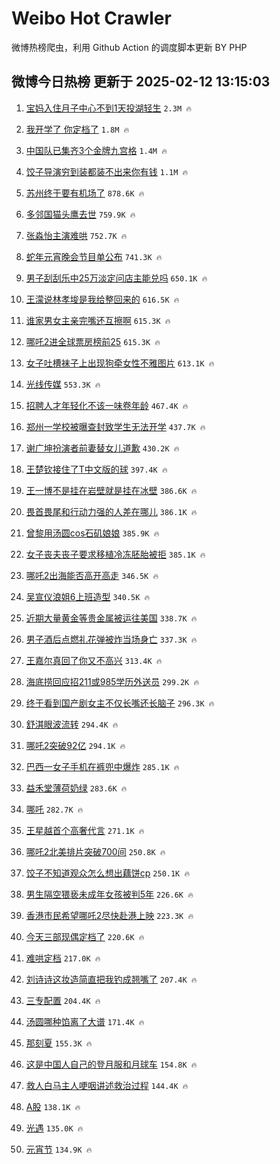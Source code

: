 # Weibo Hot Crawler 



微博热榜爬虫，利用 Github Action 的调度脚本更新 BY PHP 


## 微博今日热榜 更新于 2025-02-12 13:15:03 
1. [宝妈入住月子中心不到1天投湖轻生](https://s.weibo.com/weibo?q=%23%E5%AE%9D%E5%A6%88%E5%85%A5%E4%BD%8F%E6%9C%88%E5%AD%90%E4%B8%AD%E5%BF%83%E4%B8%8D%E5%88%B01%E5%A4%A9%E6%8A%95%E6%B9%96%E8%BD%BB%E7%94%9F%23&t=31&band_rank=1&Refer=top) `2.3M 🔥` 

1. [我开学了 你定档了](https://s.weibo.com/weibo?q=%E6%88%91%E5%BC%80%E5%AD%A6%E4%BA%86%20%E4%BD%A0%E5%AE%9A%E6%A1%A3%E4%BA%86&t=31&band_rank=2&Refer=top) `1.8M 🔥` 

1. [中国队已集齐3个金牌九宫格](https://s.weibo.com/weibo?q=%23%E4%B8%AD%E5%9B%BD%E9%98%9F%E5%B7%B2%E9%9B%86%E9%BD%903%E4%B8%AA%E9%87%91%E7%89%8C%E4%B9%9D%E5%AE%AB%E6%A0%BC%23&t=31&band_rank=3&Refer=top) `1.4M 🔥` 

1. [饺子导演穷到装都装不出来你有钱](https://s.weibo.com/weibo?q=%23%E9%A5%BA%E5%AD%90%E5%AF%BC%E6%BC%94%E7%A9%B7%E5%88%B0%E8%A3%85%E9%83%BD%E8%A3%85%E4%B8%8D%E5%87%BA%E6%9D%A5%E4%BD%A0%E6%9C%89%E9%92%B1%23&t=31&band_rank=4&Refer=top) `1.1M 🔥` 

1. [苏州终于要有机场了](https://s.weibo.com/weibo?q=%23%E8%8B%8F%E5%B7%9E%E7%BB%88%E4%BA%8E%E8%A6%81%E6%9C%89%E6%9C%BA%E5%9C%BA%E4%BA%86%23&t=31&band_rank=5&Refer=top) `878.6K 🔥` 

1. [多邻国猫头鹰去世](https://s.weibo.com/weibo?q=%23%E5%A4%9A%E9%82%BB%E5%9B%BD%E7%8C%AB%E5%A4%B4%E9%B9%B0%E5%8E%BB%E4%B8%96%23&t=31&band_rank=6&Refer=top) `759.9K 🔥` 

1. [张淼怡主演难哄](https://s.weibo.com/weibo?q=%23%E5%BC%A0%E6%B7%BC%E6%80%A1%E4%B8%BB%E6%BC%94%E9%9A%BE%E5%93%84%23&t=31&band_rank=7&Refer=top) `752.7K 🔥` 

1. [蛇年元宵晚会节目单公布](https://s.weibo.com/weibo?q=%23%E8%9B%87%E5%B9%B4%E5%85%83%E5%AE%B5%E6%99%9A%E4%BC%9A%E8%8A%82%E7%9B%AE%E5%8D%95%E5%85%AC%E5%B8%83%23&t=31&band_rank=8&Refer=top) `741.3K 🔥` 

1. [男子刮刮乐中25万淡定问店主能兑吗](https://s.weibo.com/weibo?q=%23%E7%94%B7%E5%AD%90%E5%88%AE%E5%88%AE%E4%B9%90%E4%B8%AD25%E4%B8%87%E6%B7%A1%E5%AE%9A%E9%97%AE%E5%BA%97%E4%B8%BB%E8%83%BD%E5%85%91%E5%90%97%23&t=31&band_rank=9&Refer=top) `650.1K 🔥` 

1. [王濛说林孝埈是我给整回来的](https://s.weibo.com/weibo?q=%23%E7%8E%8B%E6%BF%9B%E8%AF%B4%E6%9E%97%E5%AD%9D%E5%9F%88%E6%98%AF%E6%88%91%E7%BB%99%E6%95%B4%E5%9B%9E%E6%9D%A5%E7%9A%84%23&t=31&band_rank=10&Refer=top) `616.5K 🔥` 

1. [谁家男女主亲完嘴还互擦啊](https://s.weibo.com/weibo?q=%E8%B0%81%E5%AE%B6%E7%94%B7%E5%A5%B3%E4%B8%BB%E4%BA%B2%E5%AE%8C%E5%98%B4%E8%BF%98%E4%BA%92%E6%93%A6%E5%95%8A&t=31&band_rank=11&Refer=top) `615.3K 🔥` 

1. [哪吒2进全球票房榜前25](https://s.weibo.com/weibo?q=%23%E5%93%AA%E5%90%922%E8%BF%9B%E5%85%A8%E7%90%83%E7%A5%A8%E6%88%BF%E6%A6%9C%E5%89%8D25%23&t=31&band_rank=12&Refer=top) `615.3K 🔥` 

1. [女子吐槽袜子上出现狗牵女性不雅图片](https://s.weibo.com/weibo?q=%23%E5%A5%B3%E5%AD%90%E5%90%90%E6%A7%BD%E8%A2%9C%E5%AD%90%E4%B8%8A%E5%87%BA%E7%8E%B0%E7%8B%97%E7%89%B5%E5%A5%B3%E6%80%A7%E4%B8%8D%E9%9B%85%E5%9B%BE%E7%89%87%23&t=31&band_rank=13&Refer=top) `613.1K 🔥` 

1. [光线传媒](https://s.weibo.com/weibo?q=%E5%85%89%E7%BA%BF%E4%BC%A0%E5%AA%92&t=31&band_rank=14&Refer=top) `553.3K 🔥` 

1. [招聘人才年轻化不该一味卷年龄](https://s.weibo.com/weibo?q=%23%E6%8B%9B%E8%81%98%E4%BA%BA%E6%89%8D%E5%B9%B4%E8%BD%BB%E5%8C%96%E4%B8%8D%E8%AF%A5%E4%B8%80%E5%91%B3%E5%8D%B7%E5%B9%B4%E9%BE%84%23&t=31&band_rank=15&Refer=top) `467.4K 🔥` 

1. [郑州一学校被曝查封致学生无法开学](https://s.weibo.com/weibo?q=%23%E9%83%91%E5%B7%9E%E4%B8%80%E5%AD%A6%E6%A0%A1%E8%A2%AB%E6%9B%9D%E6%9F%A5%E5%B0%81%E8%87%B4%E5%AD%A6%E7%94%9F%E6%97%A0%E6%B3%95%E5%BC%80%E5%AD%A6%23&t=31&band_rank=16&Refer=top) `437.7K 🔥` 

1. [谢广坤扮演者前妻替女儿道歉](https://s.weibo.com/weibo?q=%23%E8%B0%A2%E5%B9%BF%E5%9D%A4%E6%89%AE%E6%BC%94%E8%80%85%E5%89%8D%E5%A6%BB%E6%9B%BF%E5%A5%B3%E5%84%BF%E9%81%93%E6%AD%89%23&t=31&band_rank=17&Refer=top) `430.2K 🔥` 

1. [王楚钦接住了T中文版的球](https://s.weibo.com/weibo?q=%23%E7%8E%8B%E6%A5%9A%E9%92%A6%E6%8E%A5%E4%BD%8F%E4%BA%86T%E4%B8%AD%E6%96%87%E7%89%88%E7%9A%84%E7%90%83%23&t=31&band_rank=18&Refer=top) `397.4K 🔥` 

1. [王一博不是挂在岩壁就是挂在冰壁](https://s.weibo.com/weibo?q=%23%E7%8E%8B%E4%B8%80%E5%8D%9A%E4%B8%8D%E6%98%AF%E6%8C%82%E5%9C%A8%E5%B2%A9%E5%A3%81%E5%B0%B1%E6%98%AF%E6%8C%82%E5%9C%A8%E5%86%B0%E5%A3%81%23&t=31&band_rank=19&Refer=top) `386.6K 🔥` 

1. [畏首畏尾和行动力强的人差在哪儿](https://s.weibo.com/weibo?q=%23%E7%95%8F%E9%A6%96%E7%95%8F%E5%B0%BE%E5%92%8C%E8%A1%8C%E5%8A%A8%E5%8A%9B%E5%BC%BA%E7%9A%84%E4%BA%BA%E5%B7%AE%E5%9C%A8%E5%93%AA%E5%84%BF%23&t=31&band_rank=20&Refer=top) `386.1K 🔥` 

1. [曾黎用汤圆cos石矶娘娘](https://s.weibo.com/weibo?q=%E6%9B%BE%E9%BB%8E%E7%94%A8%E6%B1%A4%E5%9C%86cos%E7%9F%B3%E7%9F%B6%E5%A8%98%E5%A8%98&t=31&band_rank=21&Refer=top) `385.9K 🔥` 

1. [女子丧夫丧子要求移植冷冻胚胎被拒](https://s.weibo.com/weibo?q=%23%E5%A5%B3%E5%AD%90%E4%B8%A7%E5%A4%AB%E4%B8%A7%E5%AD%90%E8%A6%81%E6%B1%82%E7%A7%BB%E6%A4%8D%E5%86%B7%E5%86%BB%E8%83%9A%E8%83%8E%E8%A2%AB%E6%8B%92%23&t=31&band_rank=22&Refer=top) `385.1K 🔥` 

1. [哪吒2出海能否高开高走](https://s.weibo.com/weibo?q=%23%E5%93%AA%E5%90%922%E5%87%BA%E6%B5%B7%E8%83%BD%E5%90%A6%E9%AB%98%E5%BC%80%E9%AB%98%E8%B5%B0%23&t=31&band_rank=23&Refer=top) `346.5K 🔥` 

1. [吴宣仪浪姐6上班造型](https://s.weibo.com/weibo?q=%23%E5%90%B4%E5%AE%A3%E4%BB%AA%E6%B5%AA%E5%A7%906%E4%B8%8A%E7%8F%AD%E9%80%A0%E5%9E%8B%23&t=31&band_rank=24&Refer=top) `340.5K 🔥` 

1. [近期大量黄金等贵金属被运往美国](https://s.weibo.com/weibo?q=%23%E8%BF%91%E6%9C%9F%E5%A4%A7%E9%87%8F%E9%BB%84%E9%87%91%E7%AD%89%E8%B4%B5%E9%87%91%E5%B1%9E%E8%A2%AB%E8%BF%90%E5%BE%80%E7%BE%8E%E5%9B%BD%23&t=31&band_rank=25&Refer=top) `338.7K 🔥` 

1. [男子酒后点燃礼花弹被炸当场身亡](https://s.weibo.com/weibo?q=%23%E7%94%B7%E5%AD%90%E9%85%92%E5%90%8E%E7%82%B9%E7%87%83%E7%A4%BC%E8%8A%B1%E5%BC%B9%E8%A2%AB%E7%82%B8%E5%BD%93%E5%9C%BA%E8%BA%AB%E4%BA%A1%23&t=31&band_rank=26&Refer=top) `337.3K 🔥` 

1. [王嘉尔真回了你又不高兴](https://s.weibo.com/weibo?q=%E7%8E%8B%E5%98%89%E5%B0%94%E7%9C%9F%E5%9B%9E%E4%BA%86%E4%BD%A0%E5%8F%88%E4%B8%8D%E9%AB%98%E5%85%B4&t=31&band_rank=27&Refer=top) `313.4K 🔥` 

1. [海底捞回应招211或985学历外送员](https://s.weibo.com/weibo?q=%23%E6%B5%B7%E5%BA%95%E6%8D%9E%E5%9B%9E%E5%BA%94%E6%8B%9B211%E6%88%96985%E5%AD%A6%E5%8E%86%E5%A4%96%E9%80%81%E5%91%98%23&t=31&band_rank=28&Refer=top) `299.2K 🔥` 

1. [终于看到国产剧女主不仅长嘴还长脑子](https://s.weibo.com/weibo?q=%E7%BB%88%E4%BA%8E%E7%9C%8B%E5%88%B0%E5%9B%BD%E4%BA%A7%E5%89%A7%E5%A5%B3%E4%B8%BB%E4%B8%8D%E4%BB%85%E9%95%BF%E5%98%B4%E8%BF%98%E9%95%BF%E8%84%91%E5%AD%90&t=31&band_rank=29&Refer=top) `296.3K 🔥` 

1. [舒淇眼波流转](https://s.weibo.com/weibo?q=%23%E8%88%92%E6%B7%87%E7%9C%BC%E6%B3%A2%E6%B5%81%E8%BD%AC%23&t=31&band_rank=30&Refer=top) `294.4K 🔥` 

1. [哪吒2突破92亿](https://s.weibo.com/weibo?q=%23%E5%93%AA%E5%90%922%E7%AA%81%E7%A0%B492%E4%BA%BF%23&t=31&band_rank=31&Refer=top) `294.1K 🔥` 

1. [巴西一女子手机在裤兜中爆炸](https://s.weibo.com/weibo?q=%23%E5%B7%B4%E8%A5%BF%E4%B8%80%E5%A5%B3%E5%AD%90%E6%89%8B%E6%9C%BA%E5%9C%A8%E8%A3%A4%E5%85%9C%E4%B8%AD%E7%88%86%E7%82%B8%23&t=31&band_rank=32&Refer=top) `285.1K 🔥` 

1. [益禾堂薄荷奶绿](https://s.weibo.com/weibo?q=%E7%9B%8A%E7%A6%BE%E5%A0%82%E8%96%84%E8%8D%B7%E5%A5%B6%E7%BB%BF&t=31&band_rank=33&Refer=top) `283.6K 🔥` 

1. [哪吒](https://s.weibo.com/weibo?q=%E5%93%AA%E5%90%92&t=31&band_rank=34&Refer=top) `282.7K 🔥` 

1. [王星越首个高奢代言](https://s.weibo.com/weibo?q=%23%E7%8E%8B%E6%98%9F%E8%B6%8A%E9%A6%96%E4%B8%AA%E9%AB%98%E5%A5%A2%E4%BB%A3%E8%A8%80%23&t=31&band_rank=35&Refer=top) `271.1K 🔥` 

1. [哪吒2北美排片突破700间](https://s.weibo.com/weibo?q=%23%E5%93%AA%E5%90%922%E5%8C%97%E7%BE%8E%E6%8E%92%E7%89%87%E7%AA%81%E7%A0%B4700%E9%97%B4%23&t=31&band_rank=36&Refer=top) `250.8K 🔥` 

1. [饺子不知道观众怎么想出藕饼cp](https://s.weibo.com/weibo?q=%E9%A5%BA%E5%AD%90%E4%B8%8D%E7%9F%A5%E9%81%93%E8%A7%82%E4%BC%97%E6%80%8E%E4%B9%88%E6%83%B3%E5%87%BA%E8%97%95%E9%A5%BCcp&t=31&band_rank=37&Refer=top) `250.1K 🔥` 

1. [男生隔空猥亵未成年女孩被判5年](https://s.weibo.com/weibo?q=%23%E7%94%B7%E7%94%9F%E9%9A%94%E7%A9%BA%E7%8C%A5%E4%BA%B5%E6%9C%AA%E6%88%90%E5%B9%B4%E5%A5%B3%E5%AD%A9%E8%A2%AB%E5%88%A45%E5%B9%B4%23&t=31&band_rank=38&Refer=top) `226.6K 🔥` 

1. [香港市民希望哪吒2尽快赴港上映](https://s.weibo.com/weibo?q=%23%E9%A6%99%E6%B8%AF%E5%B8%82%E6%B0%91%E5%B8%8C%E6%9C%9B%E5%93%AA%E5%90%922%E5%B0%BD%E5%BF%AB%E8%B5%B4%E6%B8%AF%E4%B8%8A%E6%98%A0%23&t=31&band_rank=39&Refer=top) `223.3K 🔥` 

1. [今天三部现偶定档了](https://s.weibo.com/weibo?q=%23%E4%BB%8A%E5%A4%A9%E4%B8%89%E9%83%A8%E7%8E%B0%E5%81%B6%E5%AE%9A%E6%A1%A3%E4%BA%86%23&t=31&band_rank=40&Refer=top) `220.6K 🔥` 

1. [难哄定档](https://s.weibo.com/weibo?q=%23%E9%9A%BE%E5%93%84%E5%AE%9A%E6%A1%A3%23&t=31&band_rank=41&Refer=top) `217.0K 🔥` 

1. [刘诗诗这妆造简直把我钓成翘嘴了](https://s.weibo.com/weibo?q=%E5%88%98%E8%AF%97%E8%AF%97%E8%BF%99%E5%A6%86%E9%80%A0%E7%AE%80%E7%9B%B4%E6%8A%8A%E6%88%91%E9%92%93%E6%88%90%E7%BF%98%E5%98%B4%E4%BA%86&t=31&band_rank=42&Refer=top) `207.4K 🔥` 

1. [三专配置](https://s.weibo.com/weibo?q=%E4%B8%89%E4%B8%93%E9%85%8D%E7%BD%AE&t=31&band_rank=43&Refer=top) `204.4K 🔥` 

1. [汤圆哪种馅离了大谱](https://s.weibo.com/weibo?q=%23%E6%B1%A4%E5%9C%86%E5%93%AA%E7%A7%8D%E9%A6%85%E7%A6%BB%E4%BA%86%E5%A4%A7%E8%B0%B1%23&t=31&band_rank=44&Refer=top) `171.4K 🔥` 

1. [那刻夏](https://s.weibo.com/weibo?q=%E9%82%A3%E5%88%BB%E5%A4%8F&t=31&band_rank=45&Refer=top) `155.3K 🔥` 

1. [这是中国人自己的登月服和月球车](https://s.weibo.com/weibo?q=%23%E8%BF%99%E6%98%AF%E4%B8%AD%E5%9B%BD%E4%BA%BA%E8%87%AA%E5%B7%B1%E7%9A%84%E7%99%BB%E6%9C%88%E6%9C%8D%E5%92%8C%E6%9C%88%E7%90%83%E8%BD%A6%23&t=31&band_rank=46&Refer=top) `154.8K 🔥` 

1. [救人白马主人哽咽讲述救治过程](https://s.weibo.com/weibo?q=%23%E6%95%91%E4%BA%BA%E7%99%BD%E9%A9%AC%E4%B8%BB%E4%BA%BA%E5%93%BD%E5%92%BD%E8%AE%B2%E8%BF%B0%E6%95%91%E6%B2%BB%E8%BF%87%E7%A8%8B%23&t=31&band_rank=47&Refer=top) `144.4K 🔥` 

1. [A股](https://s.weibo.com/weibo?q=A%E8%82%A1&t=31&band_rank=48&Refer=top) `138.1K 🔥` 

1. [光遇](https://s.weibo.com/weibo?q=%E5%85%89%E9%81%87&t=31&band_rank=49&Refer=top) `135.0K 🔥` 

1. [元宵节](https://s.weibo.com/weibo?q=%E5%85%83%E5%AE%B5%E8%8A%82&t=31&band_rank=50&Refer=top) `134.9K 🔥` 

